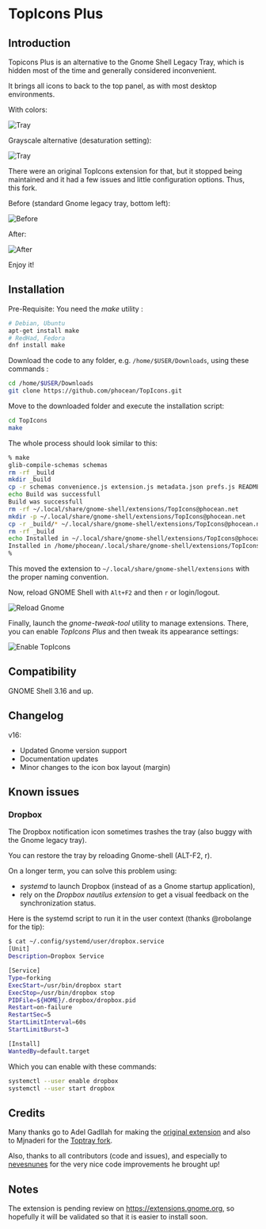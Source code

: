 # TopIcons Plus

## Introduction

Topicons Plus is an alternative to the Gnome Shell Legacy Tray, which is hidden most of the time and generally considered inconvenient.

It brings all icons to back to the top panel, as with most desktop environments.

With colors:

![Tray](https://raw.githubusercontent.com/phocean/TopIcons/master/screenshots/tray1.png)

Grayscale alternative (desaturation setting):

![Tray](https://raw.githubusercontent.com/phocean/TopIcons/master/screenshots/tray2.png)

There were an original TopIcons extension for that, but it stopped being maintained and it had a few issues and little configuration options.
Thus, this fork.

Before (standard Gnome legacy tray, bottom left):

![Before](https://raw.githubusercontent.com/phocean/TopIcons/master/screenshots/before.png)

After:

![After](https://raw.githubusercontent.com/phocean/TopIcons/master/screenshots/after.png)

Enjoy it!


## Installation

Pre-Requisite: You need the *make* utility :

```bash
# Debian, Ubuntu
apt-get install make
# RedHad, Fedora
dnf install make
```

Download the code to any folder, e.g. <code>/home/$USER/Downloads</code>, using these commands :

```bash
cd /home/$USER/Downloads
git clone https://github.com/phocean/TopIcons.git
```

Move to the downloaded folder and execute the installation script:

```bash
cd TopIcons
make
```

The whole process should look similar to this:

```bash
% make
glib-compile-schemas schemas
rm -rf _build
mkdir _build
cp -r schemas convenience.js extension.js metadata.json prefs.js README.md _build
echo Build was successfull 
Build was successfull
rm -rf ~/.local/share/gnome-shell/extensions/TopIcons@phocean.net
mkdir -p ~/.local/share/gnome-shell/extensions/TopIcons@phocean.net
cp -r _build/* ~/.local/share/gnome-shell/extensions/TopIcons@phocean.net
rm -rf _build
echo Installed in ~/.local/share/gnome-shell/extensions/TopIcons@phocean.net
Installed in /home/phocean/.local/share/gnome-shell/extensions/TopIcons@phocean.net
% 
```


This moved the extension to <code>~/.local/share/gnome-shell/extensions</code> with the proper naming convention.

Now, reload GNOME Shell with <code>Alt+F2</code> and then <code>r</code> or login/logout.

![Reload Gnome](https://raw.githubusercontent.com/phocean/TopIcons/master/screenshots/reload.png)

Finally, launch the *gnome-tweak-tool* utility to manage extensions.
There, you can enable *TopIcons Plus* and then tweak its appearance settings:

![Enable TopIcons](https://raw.githubusercontent.com/phocean/TopIcons/master/screenshots/tweak.png)

## Compatibility

GNOME Shell 3.16 and up.

## Changelog

v16:

* Updated Gnome version support
* Documentation updates
* Minor changes to the icon box layout (margin)

## Known issues

### Dropbox

The Dropbox notification icon sometimes trashes the tray (also buggy with the Gnome legacy tray).

You can restore the tray by reloading Gnome-shell (ALT-F2, r).

On a longer term, you can solve this problem using:

- *systemd* to launch Dropbox (instead of as a Gnome startup application),
- rely on the *Dropbox nautilus extension* to get a visual feedback on the synchronization status.

Here is the systemd script to run it in the user context (thanks @robolange for the tip):

```bash
$ cat ~/.config/systemd/user/dropbox.service
[Unit]
Description=Dropbox Service

[Service]
Type=forking
ExecStart=/usr/bin/dropbox start
ExecStop=/usr/bin/dropbox stop
PIDFile=${HOME}/.dropbox/dropbox.pid
Restart=on-failure
RestartSec=5
StartLimitInterval=60s
StartLimitBurst=3

[Install]
WantedBy=default.target
```

Which you can enable with these commands:

```bash
systemctl --user enable dropbox
systemctl --user start dropbox
```


## Credits

Many thanks go to Adel Gadllah for making the [original extension](http://94.247.144.115/repo/topicons/) and also to Mjnaderi for the [Toptray fork](https://github.com/mjnaderi/TopTray).

Also, thanks to all contributors (code and issues), and especially to [nevesnunes](https://github.com/nevesnunes) for the very nice code improvements he brought up!

## Notes

The extension is pending review on https://extensions.gnome.org, so hopefully it will be validated so that it is easier to install soon.
